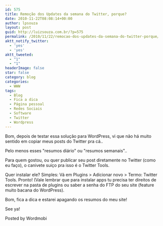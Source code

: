 ```yaml
---
id: 575
title: Remoção dos Updates da semana do Twitter, porque?
date: 2010-11-22T08:08:14+00:00
author: lpsouza
layout: post
guid: http://luizsouza.com.br/?p=575
permalink: /2010/11/22/remocao-dos-updates-da-semana-do-twitter-porque/
aktt_notify_twitter:
  - 'yes'
  - 'yes'
aktt_tweeted:
  - "1"
  - "1"
headerImage: false
star: false
category: blog
categories:
  - WWW
tags:
  - Blog
  - Fica a dica
  - Página pessoal
  - Redes Sociais
  - Software
  - Twitter
  - Wordpress
---
```

Bom, depois de testar essa solução para WordPress, vi que não há muito sentido em copiar meus posts do Twitter pra cá..

Pelo menos esses "resumos diário" ou "resumos semanais"..

Para quem gostou, ou quer publicar seu post diretamente no Twitter (como eu faço), o canivete suiço pra isso é o Twitter Tools.

Quer instalar ele? Simples: Vá em Plugins > Adicionar novo > Termo: Twitter Tools. Pronto! (Vale lembrar que para instalar apps tu precisa ter direitos de escrever na pasta de plugins ou saber a senha do FTP do seu site (feature muito bacana do WordPress).

Bom, fica a dica e estarei apagando os resumos do meu site!

See ya!

Posted by Wordmobi

